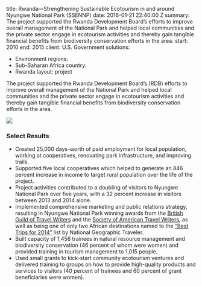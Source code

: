 
title: Rwanda—Strengthening Sustainable Ecotourism in and around Nyungwe National
  Park (SSENNP)
date: 2016-01-21 22:40:00 Z
summary: The project supported the Rwanda Development Board’s efforts to improve overall
  management of the National Park and helped local communities and the private sector
  engage in ecotourism activities and thereby gain tangible financial benefits from
  biodiversity conservation efforts in the area.
start: 2010
end: 2015
client: U.S. Government
solutions:
- Environment
regions:
- Sub-Saharan Africa
country:
- Rwanda
layout: project


The project supported the Rwanda Development Board’s (RDB) efforts to improve overall management of the National Park and helped local communities and the private sector engage in ecotourism activities and thereby gain tangible financial benefits from biodiversity conservation efforts in the area.

![](https://assetify-dai.com/projects/RwandaSSENNP.jpg)

### Select Results

* Created 25,000 days-worth of paid employment for local population, working at cooperatives, renovating park infrastructure, and improving trails.
* Supported five local cooperatives which helped to generate an 846 percent increase in income to target rural population over the life of the project.
* Project activities contributed to a doubling of visitors to Nyungwe National Park over five years, with a 32 percent increase in visitors between 2013 and 2014 alone.
* Implemented comprehensive marketing and public relations strategy, resulting in Nyungwe National Park winning awards from the [British Guild of Travel Writers](http://dai.com/news-publications/news/rwandan-national-park-named-best-overseas-and-best-global-project-british) and the [Society of American Travel Writers](http://dai.com/news-publications/news/nyungwe-nziza-project-rwanda-wins-phoenix-award-society-american-travel), as well as being one of only two African destinations named to the [“Best Trips for 2014”](http://travel.nationalgeographic.com/travel/best-trips-2014/#/nyungwe-forest-national-park-rwanda-mist_72697_600x450.jpg) list by National Geographic Traveler.
* Built capacity of 1,456 trainees in natural resource management and biodiversity conservation (46 percent of whom were women) and provided training in tourism management to 1,015 people.
* Used small grants to kick-start community ecotourism ventures and delivered training to groups on how to provide high-quality products and services to visitors (40 percent of trainees and 60 percent of grant beneficiaries were women).
